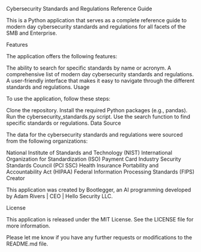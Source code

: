 Cybersecurity Standards and Regulations Reference Guide

This is a Python application that serves as a complete reference guide to modern day cybersecurity standards and regulations for all facets of the SMB and Enterprise.

Features

The application offers the following features:

The ability to search for specific standards by name or acronym.
A comprehensive list of modern day cybersecurity standards and regulations.
A user-friendly interface that makes it easy to navigate through the different standards and regulations.
Usage

To use the application, follow these steps:

Clone the repository.
Install the required Python packages (e.g., pandas).
Run the cybersecurity_standards.py script.
Use the search function to find specific standards or regulations.
Data Source

The data for the cybersecurity standards and regulations were sourced from the following organizations:

National Institute of Standards and Technology (NIST)
International Organization for Standardization (ISO)
Payment Card Industry Security Standards Council (PCI SSC)
Health Insurance Portability and Accountability Act (HIPAA)
Federal Information Processing Standards (FIPS)
Creator

This application was created by Bootlegger, an AI programming developed by Adam Rivers | CEO | Hello Security LLC.

License

This application is released under the MIT License. See the LICENSE file for more information.

Please let me know if you have any further requests or modifications to the README.md file.
